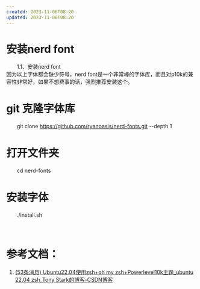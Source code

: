 ```yaml
---
created: 2023-11-06T08:20
updated: 2023-11-06T08:20
---
```

# 安装nerd font

　　1.1、安装nerd font  
因为以上字体都会缺少符号，nerd font是一个非常棒的字体库，而且对p10k的兼容性非常好，如果不想费事的话，强烈推荐安装这个。

# git 克隆字体库

　　git clone https://github.com/ryanoasis/nerd-fonts.git --depth 1

# 打开文件夹

　　cd nerd-fonts

# 安装字体

　　./install.sh  

　　‍

# 参考文档：

1. [(53条消息) Ubuntu22.04使用zsh+oh my zsh+Powerlevel10k主题_ubuntu 22.04 zsh_Tony Stark的博客-CSDN博客](https://blog.csdn.net/weixin_42523454/article/details/127339228)

　　‍

　　‍
